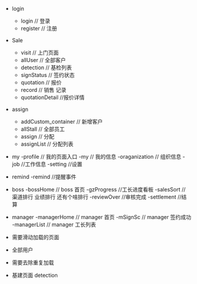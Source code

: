 - login
    - login // 登录
    - register // 注册
- Sale
    - visit  // 上门页面
    - allUser // 全部客户
    - detection  // 基检列表
    - signStatus  // 签约状态
    - quotation  // 报价
    - record  // 销售 记录
    - quotationDetail  //报价详情
    
- assign
    - addCustom_container // 新增客户
    - allStall // 全部员工
    - assign // 分配
    - assignList // 分配列表
- my
    -profile // 我的页面入口
    -my // 我的信息
    -oraganization // 组织信息
    -job //工作信息
    -setting //设置 
- remind
    -remind //提醒事件
- boss
    -bossHome // boss 首页
    -gzProgress //工长进度看板
    -salesSort // 渠道排行  业绩排行   还有个啥排行
    -reviewOver  //审核完成
    -settlement  //结算
- manager
    -managerHome // manager 首页
    -mSignSc // manager 签约成功
    -managerList // manager 工长列表




- 需要滑动加载的页面
- 全部用户

- 需要去除重复加载
- 基建页面 detection